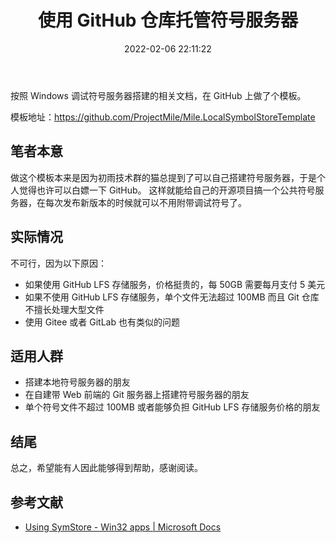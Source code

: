 ﻿---
title: 使用 GitHub 仓库托管符号服务器
date: 2022-02-06 22:11:22
categories:
- [技术, Windows, Windows 应用, 开发, 体验]
tags:
- 技术
- Windows
- Windows 应用
- 开发
- 体验
---

按照 Windows 调试符号服务器搭建的相关文档，在 GitHub 上做了个模板。

模板地址：https://github.com/ProjectMile/Mile.LocalSymbolStoreTemplate

## 笔者本意

做这个模板本来是因为初雨技术群的猫总提到了可以自己搭建符号服务器，于是个人觉得也许可以白嫖一下 GitHub。
这样就能给自己的开源项目搞一个公共符号服务器，在每次发布新版本的时候就可以不用附带调试符号了。

## 实际情况

不可行，因为以下原因：

- 如果使用 GitHub LFS 存储服务，价格挺贵的，每 50GB 需要每月支付 5 美元
- 如果不使用 GitHub LFS 存储服务，单个文件无法超过 100MB 而且 Git 仓库不擅长处理大型文件
- 使用 Gitee 或者 GitLab 也有类似的问题

## 适用人群

- 搭建本地符号服务器的朋友
- 在自建带 Web 前端的 Git 服务器上搭建符号服务器的朋友
- 单个符号文件不超过 100MB 或者能够负担 GitHub LFS 存储服务价格的朋友

## 结尾

总之，希望能有人因此能够得到帮助，感谢阅读。

## 参考文献

- [Using SymStore - Win32 apps | Microsoft Docs](https://docs.microsoft.com/en-us/windows/win32/debug/using-symstore?WT.mc_id=WDIT-MVP-5004706)
